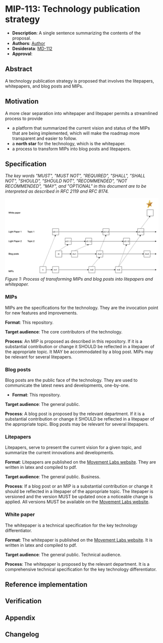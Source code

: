 # MIP-113: Technology publication strategy

- **Description**: A single sentence summarizing the contents of the proposal.
- **Authors**: [Author](mailto:author@email.com)
- **Desiderata**: [MD-112](https://github.com/movementlabsxyz/MIP/blob/apenzk/md-technology-publication-strategy/MD/md-112/README.md)
- **Approval**: <!--Either approved (:white_check_mark:) or rejected (:x:) by the governance body. To be inserted by governance. -->

## Abstract

A technology publication strategy is proposed that involves the litepapers, whitepapers, and blog posts and MIPs.

## Motivation

A more clear separation into whitepaper and litepaper permits a streamlined process to provide

- a platform that summarized the current vision and status of the MIPs that are being implemented, which will make the roadmap more transparent and easier to follow.
- a **north star** for the technology, which is the whitepaper.
- a process to transform MIPs into blog posts and litepapers.

## Specification

_The key words "MUST", "MUST NOT", "REQUIRED", "SHALL", "SHALL NOT", "SHOULD", "SHOULD NOT", "RECOMMENDED", "NOT RECOMMENDED", "MAY", and "OPTIONAL" in this document are to be interpreted as described in RFC 2119 and RFC 8174._

![process](./process.png)
*Figure 1: Process of transforming MIPs and blog posts into litepapers and whitepaper.*

### MIPs

MIPs are the specifications for the technology. They are the invocation point for new features and improvements.

**Format**: This repository.

**Target audience**: The core contributors of the technology.

**Process**: An MIP is proposed as described in this repository. If it is a substantial contribution or change it SHOULD be reflected in a litepaper of the appropriate topic. It MAY be accommodated by a blog post. MIPs may be relevant for several litepapers.

### Blog posts

Blog posts are the public face of the technology. They are used to communicate the latest news and developments, one-by-one.

- **Format**: This repository.

**Target audience**: The general public.

**Process**: A blog post is proposed by the relevant department. If it is a substantial contribution or change it SHOULD be reflected in a litepaper of the appropriate topic. Blog posts may be relevant for several litepapers.

### Litepapers

Litepapers, serve to present the current vision for a given topic, and summarize the current innovations and developments.  

**Format**: Litepapers are published on the [Movement Labs website](https://movementlabs.xyz/). They are written in latex and compiled to pdf.

**Target audience**: The general public. Business.

**Process**: If a blog post or an MIP is a substantial contribution or change it should be reflected in a litepaper of the appropriate topic. The litepaper is versioned and the version MUST be updated once a noticeable change is applied. All versions MUST be available on the [Movement Labs website](https://movementlabs.xyz/).

### White paper

The whitepaper is a technical specification for the key technology differentiator.

**Format**: The whitepaper is published on the [Movement Labs website](https://movementlabs.xyz/). It is written in latex and compiled to pdf.

**Target audience**: The general public. Technical audience.

**Process**: The whitepaper is proposed by the relevant department. It is a comprehensive technical specification for the key technology differentiator.

## Reference implementation

## Verification

## Appendix

## Changelog
